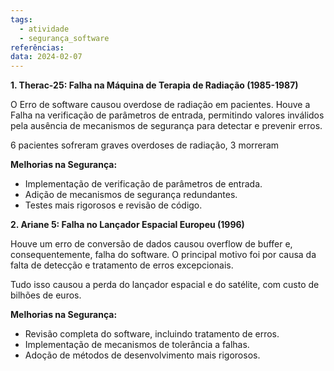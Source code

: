 ```yaml
---
tags:
  - atividade
  - segurança_software
referências: 
data: 2024-02-07
---
```

**1. Therac-25: Falha na Máquina de Terapia de Radiação (1985-1987)**

O Erro de software causou overdose de radiação em pacientes. Houve a Falha na verificação de parâmetros de entrada, permitindo valores inválidos pela ausência de mecanismos de segurança para detectar e prevenir erros.

6 pacientes sofreram graves overdoses de radiação, 3 morreram

**Melhorias na Segurança:**

- Implementação de verificação de parâmetros de entrada.
- Adição de mecanismos de segurança redundantes.
- Testes mais rigorosos e revisão de código.

**2. Ariane 5: Falha no Lançador Espacial Europeu (1996)**

Houve um erro de conversão de dados causou overflow de buffer e, consequentemente, falha do software. O principal motivo foi por causa da falta de detecção e tratamento de erros excepcionais.

Tudo isso causou a perda do lançador espacial e do satélite, com custo de bilhões de euros.

**Melhorias na Segurança:**

- Revisão completa do software, incluindo tratamento de erros.
- Implementação de mecanismos de tolerância a falhas.
- Adoção de métodos de desenvolvimento mais rigorosos.
